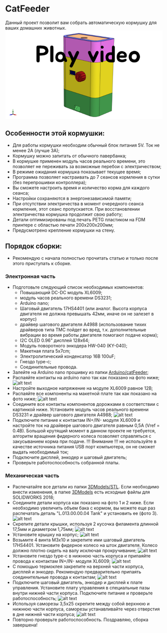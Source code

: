 # CatFeeder
Данный проект позволит вам собрать автоматическую кормушку для ваших домашних животных.
[![alt text](https://github.com/LarkinDmitry/CatFeeder/blob/main/Photo/preview.jpg)](https://www.youtube.com/watch?v=flGAjXiUZWA)

## Особенности этой кормушки:
* Для работы кормушки необходим обычный блок питания 5V. Ток не менее 2A (лучше 3A);
* Кормушку можно запитать от обычного павербанка;
* В кормушке применен модуль часов реального времени, это позволяет не переживать за возможные перебои с электричеством;
* В режиме ожидания кормушка показывает текущее время;
* Программа позволяет настраивать до 7 сеансов кормления в сутки (без перепрошивки контроллера);
* Вы сможете настроить время и количество корма для каждого сеанса;
* Настройки сохраняются в энергонезависимой памяти;
* При отсутствии электричества в момент очередного сеанса кормления, этот сеанс пропускается. При восстановлении электричества кормушка продолжит свою работу;
* Детали оптимизированы под печать PETG пластиком на FDM принтере с областью печати 200х200х200мм;
* Предусмотрено крепление кормушки на стену.

## Порядок сборки:
* Рекомендую с начала полностью прочитать статью и только после этого приступать к сборке.

### Электронная часть
* Подготовьте следующий список необходимых компонентов:
  - Повышающий DC-DC модуль XL6009;
  - модуль часов реального времени DS3231;
  - Arduino nano;
  - Шаговый двигатель 17HS4401 (или аналог. Высота корпуса двигателя не должна превышать 42мм, иначе он не залезет в корпус)
  - драйвер шагового двигателя A4988 (использование тихих драйверов типа TMC пойдет во вред, т.к. дополнительные вибрации во время работы двигателя помогают подаче корма);
  - I2C OLED 0.96" дисплей 128x64;
  - Модуль поворотного энкодера HW-040 (KY-040);
  - Макетная плата 5x7cm;
  - Электролитический конденсатор 16В 100uF;
  - Гнездо type-c;
  - Соединительные провода.
* Залейте на Arduino nano прошивку из папки [Arduino/catFeeder](https://github.com/LarkinDmitry/CatFeeder/tree/main/Arduino/catFeeder);
* Распаяйте контакты на arduino nano так как показано на фото ниже;
![alt text](https://github.com/LarkinDmitry/CatFeeder/blob/main/Photo/1.jpg)
* Настройте выходное напряжение на модуле XL6009 равное 12В;
* Распаяйте все компоненты на макетной плате  так как показано на фото ниже;
![alt text](https://github.com/LarkinDmitry/CatFeeder/blob/main/Photo/2.jpg)
* Соедините все контакты компонентов дорожками в соответствии с картинкой ниже. Установите модуль часов реального времени DS3231 и драйвер шагового двигателя A4988; 
![alt text](https://github.com/LarkinDmitry/CatFeeder/blob/main/Photo/3.jpg)
* Подключите питание к контактам IN+/IN- модуля XL6009 и настройте ток на драйвере шагового двигателя равным 0,5А (Vref = 0.4В). Большой крутящий момент в данном проекте не требуется, алгоритм вращения фидерного колеса позволяет справляться с закусыванием корма при подаче. !!! Внимание !!! не используйте в качестве источника питания USB порт компьютера, он не сможет выдать необходимый ток;
* Подключите дисплей, энкодер и шаговый двигатель;
* Проверьте работоспособность собранной платы.

### Механическая часть
* Распечатайте все детали из папки [3DModels/STL](https://github.com/LarkinDmitry/CatFeeder/tree/main/3DModels/STL). Если необходимо внести изменения, в папке [3DModels](https://github.com/LarkinDmitry/CatFeeder/tree/main/3DModels) есть исходные файлы для SOLIDWORKS 2018;
* Соедините детали корпуса как показано на фото 1 и 2 ниже. Если необходимо увеличить объем бака с кормом, вы можете еще раз распечатать деталь "L.013.00.00.04 Tank" и установить ее (фото 3).
![alt text](https://github.com/LarkinDmitry/CatFeeder/blob/main/Photo/4.jpg)
* Скрепите детали крышки, используя 2 кусочка филамента длинной 17,5мм и диаметром 1,75мм;
![alt text](https://github.com/LarkinDmitry/CatFeeder/blob/main/Photo/5.jpg)
* Установите крышку на корпус;
![alt text](https://github.com/LarkinDmitry/CatFeeder/blob/main/Photo/6.jpg)
* Возьмите 4 винта M3x10 и закрепите ими шаговый двигатель 17HS4401. Установите фидерное колесо на шток двигателя. Колесо должно плотно сидеть на валу исключая прокручивание;
![alt text](https://github.com/LarkinDmitry/CatFeeder/blob/main/Photo/7.jpg)
* Установите гнездо type-c в нижнюю часть корпуса и припаяйте провода к контактам IN+/IN- модуля XL6009;
![alt text](https://github.com/LarkinDmitry/CatFeeder/blob/main/Photo/8.jpg)
* С помощью термоклея закрепите на верхней части корпуса, дисплей и энкодер. Рекомендую предварительно припаять соединительные провода к контактам;
![alt text](https://github.com/LarkinDmitry/CatFeeder/blob/main/Photo/9.jpg)
* Подключите шаговый двигатель, энкодер и дисплей к плате управления. Установите плату управления в специальные пазы внутри нижней части корпуса. Подключите питание и проверьте работоспособность;
![alt text](https://github.com/LarkinDmitry/CatFeeder/blob/main/Photo/10.jpg)
* Используя саморезы 3,5х25 скрепите между собой верхнюю и нижнюю части корпуса, саморезы устанавливайте через отверстия в дне нижней части корпуса;
![alt text](https://github.com/LarkinDmitry/CatFeeder/blob/main/Photo/11.jpg)
* Повторно проверьте работоспособность. Поздравляю, сборка завершена!

